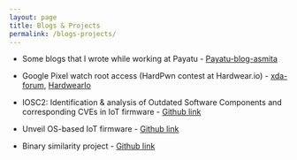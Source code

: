 ```yaml
---
layout: page
title: Blogs & Projects
permalink: /blogs-projects/
---
```


* Some blogs that I wrote while working at Payatu - [Payatu-blog-asmita](https://payatu.com/author/asmita-jha/)

* Google Pixel watch root access (HardPwn contest at Hardwear.io) - [xda-forum](https://forum.xda-developers.com/t/how-to-root-google-pixel-watch-using-magisk.4592737/), [HardwearIo](https://media.hardwear.io/hardpwn-usa-2023/)

* IOSC2: Identification & analysis of Outdated Software Components and corresponding CVEs in IoT firmware - [Github link](https://github.com/asmitaj08/IOSC2)

* Unveil OS-based IoT firmware - [Github link](https://github.com/asmitaj08/OS-based-firmware-unveil)

* Binary similarity project - [Github link](https://github.com/asmitaj08/BinarySimilarityProject)